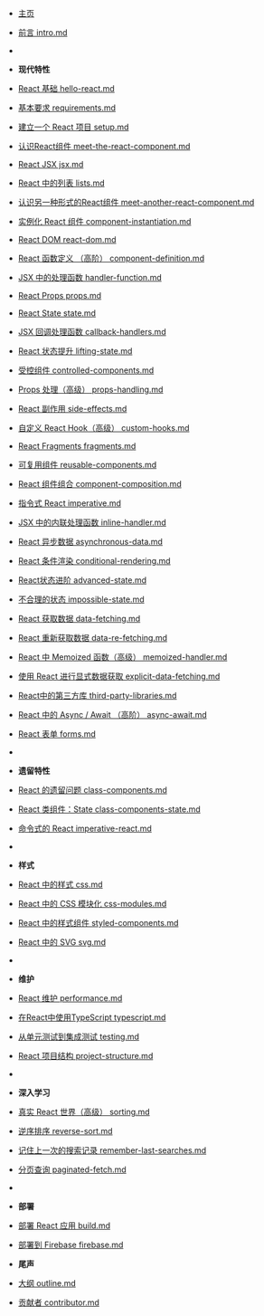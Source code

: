 - [主页](/README.md)
- [前言 intro.md](intro.md)
- 

- **现代特性**
- [React 基础 hello-react.md](react-modern/hello-react.md)
- [基本要求 requirements.md](react-modern/requirements.md)
- [建立一个 React 项目 setup.md](react-modern/setup.md)
- [认识React组件 meet-the-react-component.md](react-modern/meet-the-react-component.md)
- [React JSX jsx.md](react-modern/jsx.md)
- [React 中的列表 lists.md](react-modern/lists.md)
- [认识另一种形式的React组件 meet-another-react-component.md](react-modern/meet-another-react-component.md)
- [实例化 React 组件 component-instantiation.md](react-modern/component-instantiation.md)
- [React DOM react-dom.md](react-modern/react-dom.md)
- [React 函数定义 （高阶） component-definition.md](react-modern/component-definition.md)
- [JSX 中的处理函数 handler-function.md](react-modern/handler-function.md)
- [React Props props.md](react-modern/props.md)
- [React State state.md](react-modern/state.md)
- [JSX 回调处理函数 callback-handlers.md](react-modern/callback-handlers.md)
- [React 状态提升 lifting-state.md](react-modern/lifting-state.md)
- [受控组件 controlled-components.md](react-modern/controlled-components.md)
- [Props 处理（高级） props-handling.md](react-modern/props-handling.md)
- [React 副作用 side-effects.md](react-modern/side-effects.md)
- [自定义 React Hook（高级） custom-hooks.md](react-modern/custom-hooks.md)
- [React Fragments fragments.md](react-modern/fragments.md)
- [可复用组件 reusable-components.md](react-modern/reusable-components.md)
- [React 组件组合 component-composition.md](react-modern/component-composition.md)
- [指令式 React imperative.md](react-modern/imperative.md)
- [JSX 中的内联处理函数 inline-handler.md](react-modern/inline-handler.md)
- [React 异步数据 asynchronous-data.md](react-modern/asynchronous-data.md)
- [React 条件渲染 conditional-rendering.md](react-modern/conditional-rendering.md)
- [React状态进阶 advanced-state.md](react-modern/advanced-state.md)
- [不合理的状态 impossible-state.md](react-modern/impossible-state.md)
- [React 获取数据 data-fetching.md](react-modern/data-fetching.md)
- [React 重新获取数据 data-re-fetching.md](react-modern/data-re-fetching.md)
- [React 中 Memoized 函数（高级） memoized-handler.md](react-modern/memoized-handler.md)
- [使用 React 进行显式数据获取 explicit-data-fetching.md](react-modern/explicit-data-fetching.md)
- [React中的第三方库 third-party-libraries.md](react-modern/third-party-libraries.md)
- [React 中的 Async / Await （高阶） async-await.md](react-modern/async-await.md)
- [React 表单 forms.md](react-modern/forms.md)
- 

- **遗留特性**
- [React 的遗留问题 class-components.md](react-legacy/class-components.md)
- [React 类组件：State class-components-state.md](react-legacy/class-components-state.md)
- [命令式的 React imperative-react.md](react-legacy/imperative-react.md)
- 

- **样式**
- [React 中的样式 css.md](react-styling/css.md)
- [React 中的 CSS 模块化 css-modules.md](react-styling/css-modules.md)
- [React 中的样式组件 styled-components.md](react-styling/styled-components.md)
- [React 中的 SVG svg.md](react-styling/svg.md)
- 

- **维护**
- [React 维护 performance.md](react-maintenance/performance.md)
- [在React中使用TypeScript typescript.md](react-maintenance/typescript.md)
- [从单元测试到集成测试 testing.md](react-maintenance/testing.md)
- [React 项目结构 project-structure.md](react-maintenance/project-structure.md)
- 

- **深入学习**
- [真实 React 世界（高级） sorting.md](react-modern-advanced/sorting.md)
- [逆序排序 reverse-sort.md](react-modern-advanced/reverse-sort.md)
- [记住上一次的搜索记录 remember-last-searches.md](react-modern-advanced/remember-last-searches.md)
- [分页查询 paginated-fetch.md](react-modern-advanced/paginated-fetch.md)
- 

- **部署**
- [部署 React 应用 build.md](react-deploy/build.md)
- [部署到 Firebase firebase.md](react-deploy/firebase.md)


- **尾声**
- [大纲 outline.md](outline.md)
- [贡献者 contributor.md](contributor.md)
